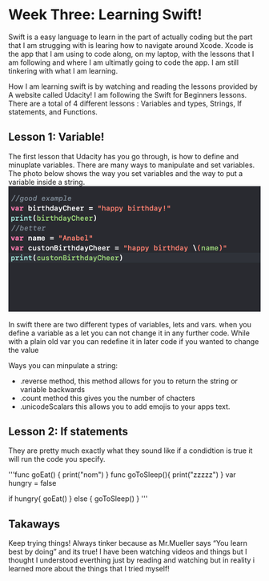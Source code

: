 # Week Three: Learning Swift!

Swift is a easy language to learn in the part of actually coding 
but the part that I am strugging with is learing how to navigate 
around Xcode. Xcode is the app that I am using to code along, on my laptop, with 
the lessons that I am following and where I am ultimatly going to code
the app. I am still tinkering with what I am learning. 

How I am learning swift is by watching and reading the lessons provided by 
A website called Udacity! I am following the Swift for Beginners lessons. 
There are a total of 4 different lessons : Variables and types, Strings, If statements, and Functions.



## Lesson 1: Variable!
The first lesson that Udacity has you go through, is how to define and minuplate variables. There are many ways to manipulate and set variables. The photo below shows the way you set variables and the way to put a variable inside a string. 
!["YAY!"](../photos/vars.png)

In swift there are two different types of variables, lets and vars. when you define a variable as a let you can not change it in any further code. While with a plain old var you can redefine it in later code if you wanted to change the value 

Ways you can minpulate a string:
* .reverse method, this method allows for you to return the string or variable backwards 
* .count method this gives you the number of chacters 
* .unicodeScalars this allows you to add emojis to your apps text. 


## Lesson 2: If statements
They are pretty much exactly what they sound like if a condidtion is true it will run the code you specify. 

'''func goEat() {
    print("nom")
}
func goToSleep(){
    print("zzzzz")
}
var hungry = false

if hungry{
    goEat()
}
else {
    goToSleep()
}
'''

## Takaways 
Keep trying things! Always tinker because as Mr.Mueller says “You learn best by doing” and its true! I have been watching videos and things but I thought I understood everthing just by reading and watching but in reality i learned more about the things that I tried myself! 
